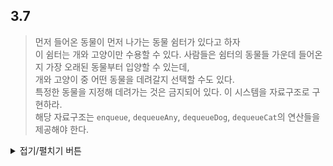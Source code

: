## 3.7  

> 먼저 들어온 동물이 먼저 나가는 동물 쉼터가 있다고 하자  
> 이 쉼터는 개와 고양이만 수용할 수 있다. 
> 사람들은 쉼터의 동물들 가운데 들어온 지 가장 오래된 동물부터 입양할 수 있는데,  
> 개와 고양이 중 어떤 동물을 데려갈지 선택할 수도 있다.    
> 특정한 동물을 지정해 데려가는 것은 금지되어 있다.  이 시스템을 자료구조로 구현하라.  
> 해당 자료구조는 `enqueue`, `dequeueAny`, `dequeueDog`, `dequeueCat`의 연산들을 제공해야 한다.    





<details> 황규도
<summary>접기/펼치기 버튼</summary>

## 2개의 Queue? 
 - Dog Queue, Cat Queue
 - `enqueue`   : O(1)
 - `dequeueAny`: O(1)
 - `dequeueDog`: O(1)
 - `dequeueCat`: O(1)

## 1개의 Queue로 가능할까?  
 - `dequeueAny`가 더 자연스럽게 표현 가능.  
 - O(1) 보장하려면 Queue 응용이 필요.
 ```python
class Cat:
    def __init__(self, id):
        self.id = id
        self.type = 'cat'
        
    def __str__(self):
        return "[*] cat : " + self.id
        
class Dog:
    def __init__(self, id):
        self.id = id
        self.type = 'dog'
        
    def __str__(self):
        return "[*] dog : " + self.id

class Queue:
    def __init__(self):
        self.__queue = []
    
    def enqueue(self, data):
        self.__queue.append(data)
        
    def dequeue(self):
        return self.__queue.pop()
    
class Shelter:
    def __init__(self):
        self.dog = Queue()
        self.cat = Queue()
    
    def enqueue(self, data):
        if type(data) is Dog: self.dog.enqueue(data)
        else: self.cat.enqueue(data)
            
    def dequeueAny(self):
        import random
        if random.randint(1,2) == 1: return self.dog.dequeue()
        else: return self.cat.dequeue()
    
    def dequeueDog(self):
        return self.dog.dequeue()
    
    def dequeueCat(self):
        return self.cat.dequeue()
```


```python
shelter = Shelter()
shelter.enqueue(Cat("CA"))
shelter.enqueue(Cat("CB"))
shelter.enqueue(Dog("DA"))
shelter.enqueue(Dog("DB"))
shelter.enqueue(Cat("CC"))
shelter.enqueue(Dog("DC"))
shelter.enqueue(Cat("CD"))
shelter.enqueue(Dog("DD"))
shelter.enqueue(Dog("DE"))
```


```python
print(shelter.dequeueAny())
print(shelter.dequeueAny())
print(shelter.dequeueAny())
print(shelter.dequeueDog())
print(shelter.dequeueCat())
```

    [*] cat : CD
    [*] dog : DE
    [*] dog : DD
    [*] dog : DC
    [*] cat : CC
    


```python
```
</details>




